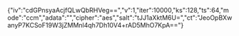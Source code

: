 {"iv":"cdGPnsyaAcjfQLwQbRHVeg==","v":1,"iter":10000,"ks":128,"ts":64,"mode":"ccm","adata":"","cipher":"aes","salt":"tJJ1aXktM6U=","ct":"JeoOpBXwanyP7KCSoF19W3jZMMnl4qh7Dh10V4+rAD5MhO7KpA=="}
